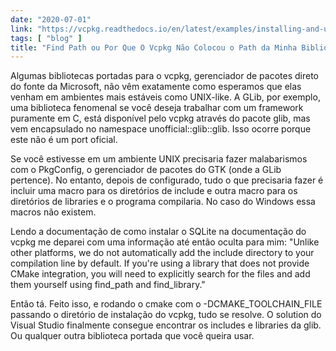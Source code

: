 ```yaml
---
date: "2020-07-01"
link: "https://vcpkg.readthedocs.io/en/latest/examples/installing-and-using-packages/"
tags: [ "blog" ]
title: "Find Path ou Por Que O Vcpkg Não Colocou o Path da Minha Biblioteca?"
---
```

Algumas bibliotecas portadas para o vcpkg, gerenciador de pacotes direto do fonte da Microsoft, não vêm exatamente como esperamos que elas venham em ambientes mais estáveis como UNIX-like. A GLib, por exemplo, uma biblioteca fenomenal se você deseja trabalhar com um framework puramente em C, está disponível pelo vcpkg através do pacote glib, mas vem encapsulado no namespace unofficial::glib::glib. Isso ocorre porque este não é um port oficial.

Se você estivesse em um ambiente UNIX precisaria fazer malabarismos com o PkgConfig, o gerenciador de pacotes do GTK (onde a GLib pertence). No entanto, depois de configurado, tudo o que precisaria fazer é incluir uma macro para os diretórios de include e outra macro para os diretórios de libraries e o programa compilaria. No caso do Windows essa macros não existem.

Lendo a documentação de como instalar o SQLite na documentação do vcpkg me deparei com uma informação até então oculta para mim: "Unlike other platforms, we do not automatically add the include directory to your compilation line by default. If you're using a library that does not provide CMake integration, you will need to explicitly search for the files and add them yourself using find_path and find_library."

Então tá. Feito isso, e rodando o cmake com o -DCMAKE_TOOLCHAIN_FILE passando o diretório de instalação do vcpkg, tudo se resolve. O solution do Visual Studio finalmente consegue encontrar os includes e libraries da glib. Ou qualquer outra biblioteca portada que você queira usar.

